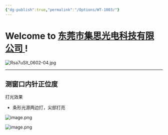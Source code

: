 ```yaml
---
{"dg-publish":true,"permalink":"/Options/WT-1003/"}
---
```



# Welcome to [东莞市集思光电科技有限公司 ](https://jisicn.top) ! 

![Rsa7uSlt_0602-04.jpg](https://tc.899900.xyz/img/202303301656475.jpg)


---

## 测窗口内针正位度

打光效果
- 条形光源两边打，尖部打亮

![image.png](https://tc.899900.xyz/img/202304141935523.png)


![image.png](https://tc.899900.xyz/img/202304141936188.png)



